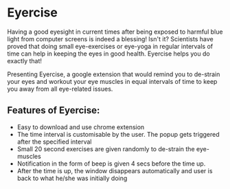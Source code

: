 # Eyercise
Having a good eyesight in current times after being exposed to harmful blue light from computer screens is indeed a blessing! Isn't it? Scientists have proved that doing small eye-exercises or eye-yoga in regular intervals of time can help in keeping the eyes in good health. Eyercise helps you do exactly that!

Presenting Eyercise, a google extension that would remind you to de-strain your eyes and workout your eye muscles in equal intervals of time to keep you away from all eye-related issues.

## Features of Eyercise:
* Easy to download and use chrome extension
* The time interval is customisable by the user. The popup gets triggered after the specified interval
* Small 20 second exercises are given randomly to de-strain the eye-muscles
* Notification in the form of beep is given 4 secs before the time up.
* After the time is up, the window disappears automatically and user is back to what he/she was initially doing 

